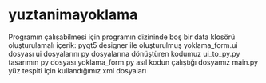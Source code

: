 # yuztanimayoklama

Programın çalışabilmesi için programın dizininde boş bir data klosörü oluşturulamalı
içerik:
pyqt5 designer ile oluşturulmuş yoklama_form.ui dosyası
ui dosyalarını py dosyalarına dönüştüren kodumuz ui_to_py.py
tasarımın py dosyası yoklama_form.py
asıl kodun çalıştığı dosyamız main.py 
yüz tespiti için kullandığımız xml dosyaları
